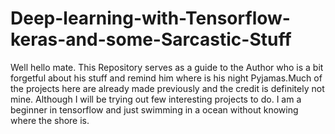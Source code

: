 # Deep-learning-with-Tensorflow-keras-and-some-Sarcastic-Stuff
Well hello mate. This Repository serves as a guide to the Author who is a bit forgetful about his stuff and remind him where is his night Pyjamas.Much of the projects here are already made previously and the credit is definitely not mine. Although I will be trying out few interesting projects to do. I am a beginner in tensorflow and just swimming in a ocean without knowing where the shore is.
